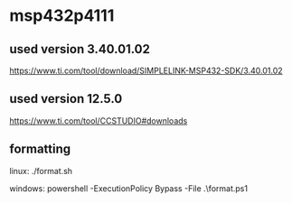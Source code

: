 # msp432p4111

## used version 3.40.01.02
https://www.ti.com/tool/download/SIMPLELINK-MSP432-SDK/3.40.01.02

## used version 12.5.0
https://www.ti.com/tool/CCSTUDIO#downloads


## formatting
linux: ./format.sh

windows: powershell -ExecutionPolicy Bypass -File .\format.ps1
